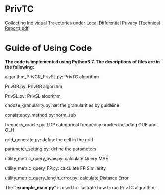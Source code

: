# PrivTC
[Collecting Individual Trajectories under Local Differential Privacy (Technical Report).pdf](https://github.com/YangJianyu-bupt/privtc/blob/main/PrivTC_technical_report.pdf "悬停显示")


# Guide of Using Code 

**The code is implemented using Python3.7. The descriptions of files are in the following:**


algorithm_PrivGR_PrivSL.py: PrivTC algorithm

PrivGR.py: PrivGR algorithm

PrivSL.py: PrivSL algorithm

choose_granularity.py: set the granularities by guideline

consistency_method.py: norm_sub

frequecy_oracle.py: LDP categorical frequency oracles including OUE and OLH

grid_generate.py: define the cell in the grid

parameter_setting.py: define the parameters

utility_metric_query_avae.py: calculate Query MAE

utility_metric_query_FP.py: calculate FP Similarity

utility_metric_query_length_error.py: calculate Distance Error


The **"example_main.py"** is used to illustrate how to run PrivTC algorithm.

